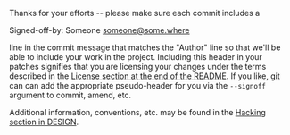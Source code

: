 
Thanks for your efforts -- please make sure each commit includes a

  Signed-off-by: Someone <someone@some.where>

line in the commit message that matches the "Author" line so that
we'll be able to include your work in the project.  Including this
header in your patches signifies that you are licensing your changes
under the terms described in the
[License section at the end of the README](../README.md#license).
If you like, git can can add the appropriate pseudo-header
for you via the `--signoff` argument to commit, amend, etc.

Additional information, conventions, etc. may be found in the
[Hacking section in DESIGN](../DESIGN.md#hacking).
